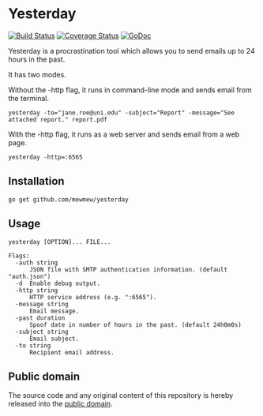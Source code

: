 # Yesterday

[![Build Status](https://travis-ci.org/mewmew/yesterday.svg?branch=master)](https://travis-ci.org/mewmew/yesterday)
[![Coverage Status](https://img.shields.io/coveralls/mewmew/yesterday.svg)](https://coveralls.io/r/mewmew/yesterday?branch=master)
[![GoDoc](https://godoc.org/github.com/mewmew/yesterday?status.svg)](https://godoc.org/github.com/mewmew/yesterday)

Yesterday is a procrastination tool which allows you to send emails up to 24 hours in the past.

It has two modes.

Without the -http flag, it runs in command-line mode and sends email from the terminal.

    yesterday -to="jane.roe@uni.edu" -subject="Report" -message="See attached report." report.pdf

With the -http flag, it runs as a web server and sends email from a web page.

    yesterday -http=:6565

## Installation

    go get github.com/mewmew/yesterday

## Usage

```
yesterday [OPTION]... FILE...

Flags:
  -auth string
      JSON file with SMTP authentication information. (default "auth.json")
  -d  Enable debug output.
  -http string
      HTTP service address (e.g. ":6565").
  -message string
      Email message.
  -past duration
      Spoof date in number of hours in the past. (default 24h0m0s)
  -subject string
      Email subject.
  -to string
      Recipient email address.

```

## Public domain

The source code and any original content of this repository is hereby released into the [public domain].

[public domain]: https://creativecommons.org/publicdomain/zero/1.0/
